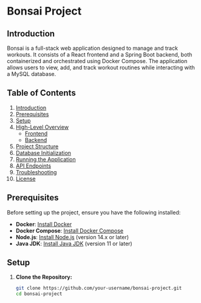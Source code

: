 # Bonsai Project

## Introduction

Bonsai is a full-stack web application designed to manage and track workouts. It consists of a React frontend and a Spring Boot backend, both containerized and orchestrated using Docker Compose. The application allows users to view, add, and track workout routines while interacting with a MySQL database.

## Table of Contents

1. [Introduction](#introduction)
2. [Prerequisites](#prerequisites)
3. [Setup](#setup)
4. [High-Level Overview](#high-level-overview)
   - [Frontend](#frontend)
   - [Backend](#backend)
5. [Project Structure](#project-structure)
6. [Database Initialization](#database-initialization)
7. [Running the Application](#running-the-application)
8. [API Endpoints](#api-endpoints)
9. [Troubleshooting](#troubleshooting)
10. [License](#license)

## Prerequisites

Before setting up the project, ensure you have the following installed:

- **Docker**: [Install Docker](https://docs.docker.com/get-docker/)
- **Docker Compose**: [Install Docker Compose](https://docs.docker.com/compose/install/)
- **Node.js**: [Install Node.js](https://nodejs.org/) (version 14.x or later)
- **Java JDK**: [Install Java JDK](https://www.oracle.com/java/technologies/javase-jdk11-downloads.html) (version 11 or later)

## Setup

1. **Clone the Repository:**

   ```bash
   git clone https://github.com/your-username/bonsai-project.git
   cd bonsai-project
